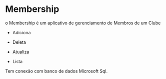 # Membership

o Membership é um aplicativo de gerenciamento de Membros de um Clube

- Adiciona 

- Deleta

- Atualiza

- Lista

Tem conexão com banco de dados Microsoft Sql.

